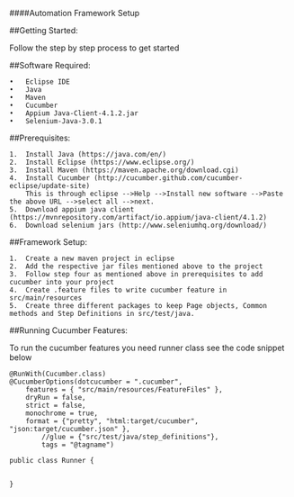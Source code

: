 ####Automation Framework Setup

##Getting Started:

Follow the step by step process to get started

##Software Required:

	•	Eclipse IDE
	•	Java
	•	Maven
	•	Cucumber
	•	Appium Java-Client-4.1.2.jar
	•	Selenium-Java-3.0.1

##Prerequisites:

	1.	Install Java (https://java.com/en/)
	2.	Install Eclipse (https://www.eclipse.org/)
	3.	Install Maven (https://maven.apache.org/download.cgi)
	4.	Install Cucumber (http://cucumber.github.com/cucumber-eclipse/update-site)
		This is through eclipse -->Help -->Install new software -->Paste the above URL -->select all -->next.
	5.	Download appium java client (https://mvnrepository.com/artifact/io.appium/java-client/4.1.2)
	6.	Download selenium jars (http://www.seleniumhq.org/download/)

##Framework Setup:

	1.	Create a new maven project in eclipse
	2.	Add the respective jar files mentioned above to the project
	3.	Follow step four as mentioned above in prerequisites to add cucumber into your project 
	4.	Create .feature files to write cucumber feature in src/main/resources
	5.	Create three different packages to keep Page objects, Common methods and Step Definitions in src/test/java.

##Running Cucumber Features:

To run the cucumber features you need runner class see the code snippet below

	@RunWith(Cucumber.class)
	@CucumberOptions(dotcucumber = ".cucumber", 
	 	features = { "src/main/resources/FeatureFiles" },
	 	dryRun = false,
	 	strict = false,
	 	monochrome = true,
	 	format = {"pretty", "html:target/cucumber", "json:target/cucumber.json" },
			//glue = {"src/test/java/step_definitions"},
			tags = "@tagname")
	
	public class Runner {
	
	
	}
